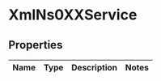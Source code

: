 
# XmlNs0XXService

## Properties
Name | Type | Description | Notes
------------ | ------------- | ------------- | -------------




